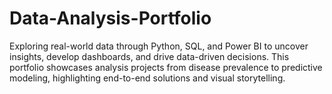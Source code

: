 # Data-Analysis-Portfolio
Exploring real-world data through Python, SQL, and Power BI to uncover insights, develop dashboards, and drive data-driven decisions. This portfolio showcases analysis projects from disease prevalence to predictive modeling, highlighting end-to-end solutions and visual storytelling.
